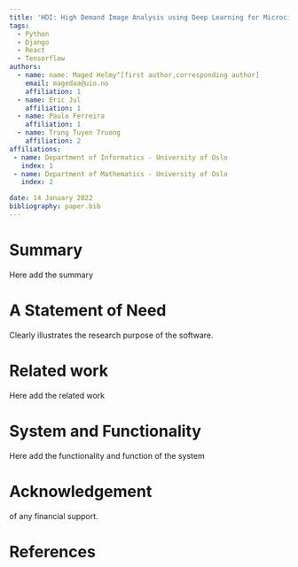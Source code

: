 ```yaml
---
title: 'HDI: High Demand Image Analysis using Deep Learning for Microcirculation Image Analysis'
tags:
  - Python
  - Django
  - React
  - Tensorflow
authors:
  - name: name: Maged Helmy^[first author,corresponding author]
    email: magedaa@uio.no
    affiliation: 1
  - name: Eric Jul
    affiliation: 1
  - name: Paulo Ferreira
    affiliation: 1
  - name: Trung Tuyen Truong
    affiliation: 2
affiliations:
 - name: Department of Informatics - University of Oslo
   index: 1
 - name: Department of Mathematics - University of Oslo
   index: 2

date: 14 January 2022
bibliography: paper.bib
---
```


# Summary
Here add the summary

# A Statement of Need 
Clearly illustrates the research purpose of the software.

# Related work
Here add the related work

# System and Functionality
Here add the functionality and function of the system

# Acknowledgement 
of any financial support.

# References